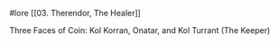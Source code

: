  #lore [[03. Therendor, The Healer]]

Three Faces of Coin: Kol Korran, Onatar, and Kol Turrant (The Keeper)
